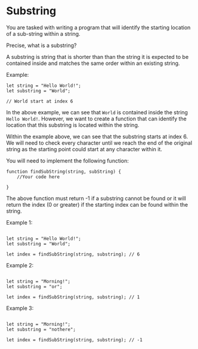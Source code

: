 # Substring

You are tasked with writing a program that will
identify the starting location of a sub-string within
a string.

Precise, what is a substring?

A substring is string that is shorter than than the string
it is expected to be contained inside and matches the same
order within an existing string.

Example:

```
let string = "Hello World!";
let substring = "World";

// World start at index 6
```

In the above example, we can see that `World` is contained
inside the string `Hello World!`. However, we want to create
a function that can identify the location that this substring
is located within the string.

Within the example above, we can see that the substring starts
at index 6. We will need to check every character until we
reach the end of the original string as the starting point
could start at any character within it.

You will need to implement the following function:

```
function findSubString(string, subString) {
    //Your code here

}
```

The above function must return -1 if a substring cannot be found
or it will return the index (0 or greater) if the starting
index can be found within the string.

Example 1:

```

let string = "Hello World!";
let substring = "World";

let index = findSubString(string, substring); // 6
```

Example 2:

```

let string = "Morning!";
let substring = "or";

let index = findSubString(string, substring); // 1
```

Example 3:

```

let string = "Morning!";
let substring = "nothere";

let index = findSubString(string, substring); // -1
```
